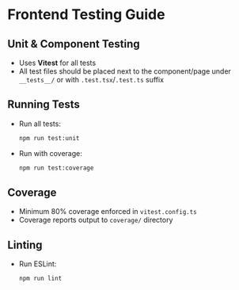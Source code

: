 # Frontend Testing Guide

## Unit & Component Testing
- Uses **Vitest** for all tests
- All test files should be placed next to the component/page under `__tests__/` or with `.test.tsx`/`.test.ts` suffix

## Running Tests
- Run all tests:
  ```bash
  npm run test:unit
  ```
- Run with coverage:
  ```bash
  npm run test:coverage
  ```

## Coverage
- Minimum 80% coverage enforced in `vitest.config.ts`
- Coverage reports output to `coverage/` directory

## Linting
- Run ESLint:
  ```bash
  npm run lint
  ```
